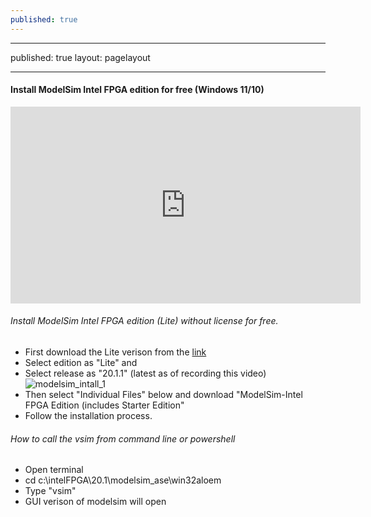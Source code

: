 ```yaml
---
published: true
---
```

---
published: true
layout: pagelayout

---
#### Install ModelSim Intel FPGA edition for free (Windows 11/10)
<iframe width="560" height="315" src="https://www.youtube.com/embed/drvAa9gzD2E" title="YouTube video player" frameborder="0" allow="accelerometer; autoplay; clipboard-write; encrypted-media; gyroscope; picture-in-picture" allowfullscreen></iframe>

###### Install ModelSim Intel FPGA edition (Lite) without license for free.
 - First download the Lite verison from the [link](http://gestyy.com/epSGsV)
 - Select edition as "Lite" and
 - Select release as "20.1.1" (latest as of recording this video)
 ![modelsim_intall_1]({{site.baseurl}}/images/modelsim_install_1.png)
 - Then select "Individual Files" below and download "ModelSim-Intel FPGA Edition (includes Starter Edition"
 - Follow the installation process.
 
###### How to call the vsim from command line or powershell
 - Open terminal
 - cd c:\intelFPGA\20.1\modelsim_ase\win32aloem
 - Type "vsim"
 - GUI verison of modelsim will open
